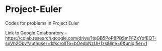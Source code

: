 # Project-Euler
Codes for problems in Project Euler


Link to Google Colaboratory - https://colab.research.google.com/drive/1tqGB5PoP8PBSmFFZxYofEQT-soVh2Obv?authuser=1#scrollTo=bOedbNzUH1zs&line=6&uniqifier=1
